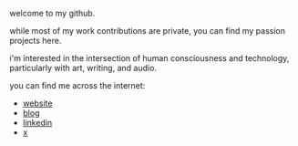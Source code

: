 welcome to my github.

while most of my work contributions are private, you can find my passion projects here.

i'm interested in the intersection of human consciousness and technology, particularly with art, writing, and audio.

you can find me across the internet:

- [website](https://www.nathanthomas.dev/)
- [blog](https://www.nathanthomas.dev/blog)
- [linkedin](https://www.linkedin.com/in/nwthomas-dev/)
- [x](https://x.com/nwthomas_)
